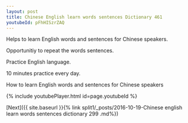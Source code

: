 ```yaml
---
layout: post
title: Chinese English learn words sentences Dictionary 461 
youtubeId: pFhHISzrZAQ
---
```

 
 
Helps to learn English words and sentences for Chinese speakers.

Opportunitiy to repeat the words sentences. 

Practice English language. 
 
10 minutes practice every day. 
 
How to learn English words and sentences for Chinese speakers 
 
{% include youtubePlayer.html id=page.youtubeId %}
 
 
[Next]({{ site.baseurl }}{% link  split1/_posts/2016-10-19-Chinese english learn words sentences dictionary 299 .md%})
 
